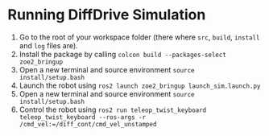 # Running DiffDrive Simulation
1. Go to the root of your workspace folder (there where `src`, `build`, `install` and `log` files are).
2. Install the package by calling `colcon build --packages-select zoe2_bringup`
3. Open a new terminal and source environment `source install/setup.bash`
4. Launch the robot using `ros2 launch zoe2_bringup launch_sim.launch.py`
5. Open a new terminal and source environment `source install/setup.bash`
6. Control the robot using `ros2 run teleop_twist_keyboard teleop_twist_keyboard --ros-args -r /cmd_vel:=/diff_cont/cmd_vel_unstamped`